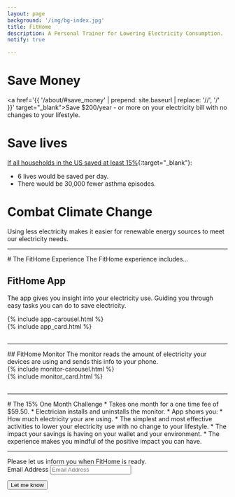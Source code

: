 ```yaml
---
layout: page
background: '/img/bg-index.jpg'
title: FitHome
description: A Personal Trainer for Lowering Electricity Consumption.
notify: true

---
```

<link rel="stylesheet" href='{{ '/assets/page-style.css' | prepend: site.baseurl | replace: '//', '/' }}'>

# Save Money   
<a href='{{ '/about/#save_money' | prepend: site.baseurl | replace: '//', '/' }}' target="_blank">Save $200/year - or more </a> on your electricity bill with no changes to your lifestyle.  
# Save lives
[If all households in the US saved at least 15%](https://aceee.org/research-report/h1801){:target="_blank"}:  
  * 6 lives would be saved per day.
  * There would be 30,000 fewer asthma episodes.  

# Combat Climate Change  
Using less electricity makes it easier for renewable energy sources to meet our electricity needs.  
<hr>
# The FitHome Experience
The FitHome experience includes...

## FitHome App
The app gives you insight into your electricity use.  Guiding you through easy tasks you can do to save electricity.
<br>
<div class="container-fluid">
  <div class="row">
    <!-- bootstrap uses 12 cols.  I want the carousel to be positioned in the middle. -->
    <div class="col-5 offset-1"> 
      {% include app-carousel.html %}
    </div> 
        {% include app_card.html %}
  </div>
</div>
<br>
<hr>
## FitHome Monitor   
The monitor reads the amount of electricity your devices are using and sends this info to your phone.
<br>
<div class="container-fluid">
  <div class="row">
    <!-- bootstrap uses 12 cols.  I want the carousel to be positioned in the middle. -->
    <div class="col-5 offset-1"> 
      {% include monitor-carousel.html %}
    </div> 
        {% include monitor_card.html %}
  </div>
</div>
<br>
<hr>
# The 15% One Month Challenge
<a id="challenge">
* Takes one month for a one time fee of $59.50.
* Electrician installs and uninstalls the monitor.
* App shows you:  
  * How much electricity your are using.  
  * The simplest and most effective activities to lower your electricity use with no change to your lifestyle.  
  * The impact your savings is having on your wallet and your environment.
* The experience makes you mindful of the positive impact you can have.  
<hr>
Please let us inform you when FitHome is ready.  
<form method="POST" action="https://formspree.io/sparky@fithome.life">
  <div class="control-group">
    <div class="form-group floating-label-form-group controls">
      <label>Email Address</label>
      <input type="email" name="email" class="form-control" placeholder="Email Address" id="email" required
        data-validation-required-message="Please enter your email address.">
      <p class="help-block text-danger"></p>
    </div>
  </div>
  <div id="success"></div>
  <div class="form-group">
    <button type="submit" class="btn btn-primary" id="sendMessageButton">Let me know</button>
  </div>
  <input type="text" name="_gotcha" style="display:none" />
</form>
<!-- <button type="submit" class="btn btn-primary mt-2 text-justify-center">Let me know</button> -->


